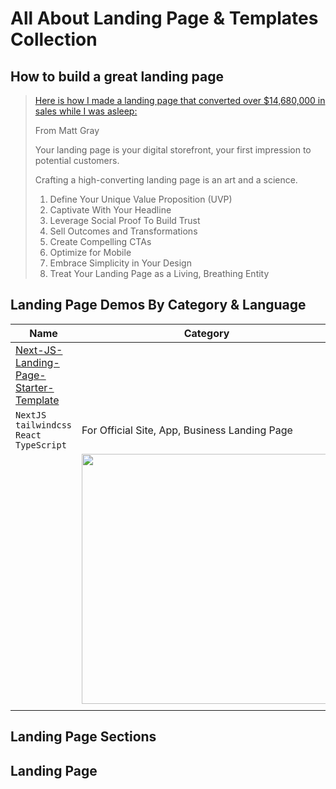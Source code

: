 # All About Landing Page & Templates Collection

## How to build a great landing page

> [Here is how I made a landing page that converted over $14,680,000 in sales while I was asleep:](https://www.linkedin.com/posts/mattgray1_a-landing-page-is-a-salesperson-who-never-activity-7193947583080267776-m8ye)
>
> From Matt Gray 
>
> Your landing page is your digital storefront, your first impression to potential customers.
>
> Crafting a high-converting landing page is an art and a science. 
>
> 1. Define Your Unique Value Proposition (UVP)
> 2. Captivate With Your Headline
> 3. Leverage Social Proof To Build Trust
> 4. Sell Outcomes and Transformations
> 5. Create Compelling CTAs 
> 6. Optimize for Mobile
> 7. Embrace Simplicity in Your Design
> 8. Treat Your Landing Page as a Living, Breathing Entity
>
> 

## Landing Page Demos By Category & Language


| Name |Category|
| ------------------------------------------------------------ | ------------------------------------------------------------ |
| [Next-JS-Landing-Page-Starter-Template](https://github.com/ixartz/Next-JS-Landing-Page-Starter-Template) |                                                              |
| `NextJS` `tailwindcss` `React` `TypeScript`                  | For Official Site, App, Business Landing Page          |
|                                                              | <img src="https://github.com/ixartz/Next-JS-Landing-Page-Starter-Template/raw/master/public/assets/images/nextjs-landing-page-screenshot.png?raw=true" style="width: 400px" /> |
|                                                              |                                                              |

## 




## Landing Page Sections



## Landing Page 